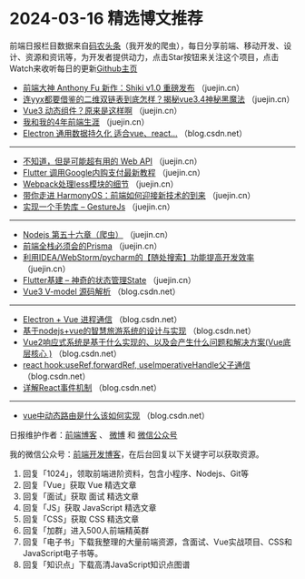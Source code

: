 # 2024-03-16 精选博文推荐

前端日报栏目数据来自[码农头条](http://toutiao.qdkfweb.cn/)（我开发的爬虫），每日分享前端、移动开发、设计、资源和资讯等，为开发者提供动力，点击Star按钮来关注这个项目，点击Watch来收听每日的更新[Github主页](https://github.com/kujian/frontendDaily)
* [前端大神 Anthony Fu 新作：Shiki v1.0 重磅发布](https://juejin.cn/post/7345828305490935843) （juejin.cn）
* [连yyx都要借鉴的二维双链表到底怎样？揭秘vue3.4神秘黑魔法](https://juejin.cn/post/7345725753018236947) （juejin.cn）
* [Vue3 动态组件？原来是这样啊](https://juejin.cn/post/7345297230201258024) （juejin.cn）
* [我和我的4年前端生涯](https://juejin.cn/post/7345760019319373864) （juejin.cn）
* [Electron 通用数据持久化 适合vue、react&#8230;](https://blog.csdn.net/liuqinrui520/article/details/136728060) （blog.csdn.net）

***
* [不知道，但是可能超有用的  Web API](https://juejin.cn/post/7345775192260755497) （juejin.cn）
* [Flutter 调用Google内购支付最新教程](https://juejin.cn/post/7345499817316024320) （juejin.cn）
* [Webpack处理less模块的细节](https://juejin.cn/post/7345687862530850826) （juejin.cn）
* [带你走进 HarmonyOS：前端如何迎接新技术的到来](https://juejin.cn/post/7345828305491263523) （juejin.cn）
* [实现一个手势库 &#8211; GestureJs](https://juejin.cn/post/7345297230200537128) （juejin.cn）

***
* [Nodejs 第五十六章（爬虫）](https://juejin.cn/post/7345690943075106816) （juejin.cn）
* [前端全栈必须会的Prisma](https://juejin.cn/post/7346009985790459954) （juejin.cn）
* [利用IDEA/WebStorm/pycharm的【随处搜索】功能提高开发效率](https://juejin.cn/post/7346013730976825354) （juejin.cn）
* [Flutter基建 &#8211; 神奇的状态管理State](https://juejin.cn/post/7346060871817707547) （juejin.cn）
* [Vue3 V-model 源码解析](https://blog.csdn.net/weixin_43867229/article/details/136751268) （blog.csdn.net）

***
* [Electron + Vue 进程通信](https://blog.csdn.net/qq_21491605/article/details/136732408) （blog.csdn.net）
* [基于nodejs+vue的智慧旅游系统的设计与实现](https://blog.csdn.net/qq_80213251/article/details/136728352) （blog.csdn.net）
* [Vue2响应式系统是基于什么实现的、以及会产生什么问题和解决方案(Vue底层核心 )](https://blog.csdn.net/qq_61723274/article/details/136738413) （blog.csdn.net）
* [react hook:useRef,forwardRef, useImperativeHandle父子通信](https://blog.csdn.net/qq_53479087/article/details/136733604) （blog.csdn.net）
* [详解React事件机制](https://blog.csdn.net/weixin_43954733/article/details/136750821) （blog.csdn.net）

***
* [vue中动态路由是什么该如何实现](https://blog.csdn.net/qq_68299987/article/details/136748668) （blog.csdn.net）

日报维护作者：[前端博客](https://qdkfweb.cn/) 、 [微博](http://weibo.com/kujian) 和 [微信公众号](https://open.weixin.qq.com/qr/code?username=caibaojian_com)

我的微信公众号：[前端开发博客](https://open.weixin.qq.com/qr/code?username=caibaojian_com)，在后台回复以下关键字可以获取资源。

1. 回复「1024」，领取前端进阶资料，包含小程序、Nodejs、Git等
2. 回复「Vue」获取 Vue 精选文章
3. 回复「面试」获取 面试 精选文章
4. 回复「JS」获取 JavaScript 精选文章
5. 回复「CSS」获取 CSS 精选文章
6. 回复「加群」进入500人前端精英群
7. 回复「电子书」下载我整理的大量前端资源，含面试、Vue实战项目、CSS和JavaScript电子书等。
8. 回复「知识点」下载高清JavaScript知识点图谱